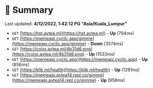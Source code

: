 # 📖 Summary
Last updated: **4/12/2022, 1:42:12 PG "Asia/Kuala_Lumpur"**

- `GET` [https://hst.aytea.ml](https://hst.aytea.ml) - **Up** (794ms)
- `GET` [https://memeapi.cyclic.app/gimme](https://memeapi.cyclic.app/gimme) - **Down** (3574ms)
- `GET` [https://color.aytea.ml/4b31d6.png](https://color.aytea.ml/4b31d6.png) - **Up** (1533ms)
- `GET` [https://memeapi.cyclic.app](https://memeapi.cyclic.app) - **Up** (856ms)
- `GET` [https://klik.ml/health](https://klik.ml/health) - **Up** (1281ms)
- `GET` [https://memeapi.aytea14.repl.co/gimme](https://memeapi.aytea14.repl.co/gimme) - **Up** (958ms)
